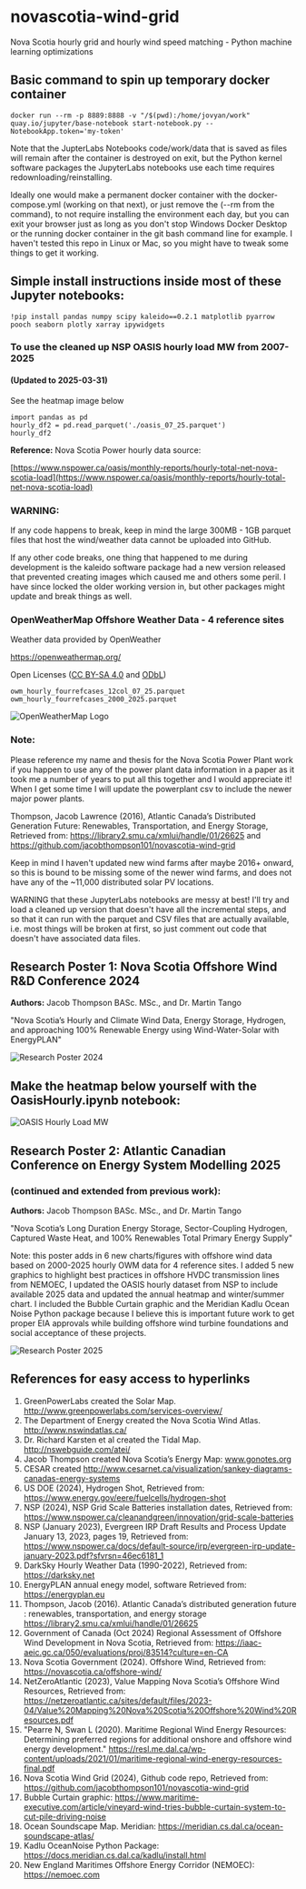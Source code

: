 # novascotia-wind-grid
Nova Scotia hourly grid and hourly wind speed matching - Python machine learning optimizations

## Basic command to spin up temporary docker container
```
docker run --rm -p 8889:8888 -v "/$(pwd):/home/jovyan/work" quay.io/jupyter/base-notebook start-notebook.py --NotebookApp.token='my-token'
```

Note that the JupterLabs Notebooks code/work/data that is saved as files will remain after the container is destroyed on exit, but the Python kernel software packages the JupyterLabs notebooks use each time requires redownloading/reinstalling.

Ideally one would make a permanent docker container with the docker-compose.yml (working on that next), or just remove the (--rm from the command), to not require installing the environment each day, but you can exit your browser just as long as you don't stop Windows Docker Desktop or the running docker container in the git bash command line for example. I haven't tested this repo in Linux or Mac, so you might have to tweak some things to get it working.

## Simple install instructions inside most of these Jupyter notebooks:
```
!pip install pandas numpy scipy kaleido==0.2.1 matplotlib pyarrow pooch seaborn plotly xarray ipywidgets
```

### To use the cleaned up NSP OASIS hourly load MW from 2007-2025 
#### (Updated to 2025-03-31)
See the heatmap image below
```
import pandas as pd
hourly_df2 = pd.read_parquet('./oasis_07_25.parquet')
hourly_df2
```

<strong>Reference:</strong> Nova Scotia Power hourly data source:

[https://www.nspower.ca/oasis/monthly-reports/hourly-total-net-nova-scotia-load](https://www.nspower.ca/oasis/monthly-reports/hourly-total-net-nova-scotia-load)

### WARNING:
If any code happens to break, keep in mind the large 300MB - 1GB parquet files that host the wind/weather data cannot be uploaded into GitHub.

If any other code breaks, one thing that happened to me during development is the kaleido software package had a new version released that prevented creating images which caused me and others some peril. I have since locked the older working version in, but other packages might update and break things as well.


### OpenWeatherMap Offshore Weather Data - 4 reference sites

Weather data provided by OpenWeather

https://openweathermap.org/

Open Licenses ([CC BY-SA 4.0](https://creativecommons.org/licenses/by-sa/4.0/) and [ODbL](https://opendatacommons.org/licenses/odbl/))

```
owm_hourly_fourrefcases_12col_07_25.parquet
owm_hourly_fourrefcases_2000_2025.parquet
```

![OpenWeatherMap Logo](notebook/OpenWeather-Master-Logo-RGB.png)

### Note:
Please reference my name and thesis for the Nova Scotia Power Plant work if you happen to use any of the power plant data information in a paper as it took me a number of years to put all this together and I would appreciate it! When I get some time I will update the powerplant csv to include the newer major power plants.

Thompson, Jacob Lawrence (2016), Atlantic Canada’s Distributed Generation Future: Renewables, Transportation, and Energy Storage, Retrieved from: https://library2.smu.ca/xmlui/handle/01/26625 and https://github.com/jacobthompson101/novascotia-wind-grid

Keep in mind I haven't updated new wind farms after maybe 2016+ onward, so this is bound to be missing some of the newer wind farms, and does not have any of the ~11,000 distributed solar PV locations.

WARNING that these JupyterLabs notebooks are messy at best! I'll try and load a cleaned up version that doesn't have all the incremental steps, and so that it can run with the parquet and CSV files that are actually available, i.e. most things will be broken at first, so just comment out code that doesn't have associated data files.

## Research Poster 1: Nova Scotia Offshore Wind R&D Conference 2024
<strong>Authors:</strong> Jacob Thompson BASc. MSc., and Dr. Martin Tango

"Nova Scotia’s Hourly and Climate Wind Data, Energy Storage, Hydrogen, and approaching 100% Renewable Energy using Wind-Water-Solar with EnergyPLAN"


![Research Poster 2024](NetZeroAtlantic2024_POSTER_JacobThompson_MartinTango_48x36in_2024_11_16.png)

## Make the heatmap below yourself with the OasisHourly.ipynb notebook:

![OASIS Hourly Load MW](notebook/oasis_hourly_figure03a.png)

## Research Poster 2: Atlantic Canadian Conference on Energy System Modelling 2025
### (continued and extended from previous work):
<strong>Authors:</strong> Jacob Thompson BASc. MSc., and Dr. Martin Tango

"Nova Scotia’s Long Duration Energy Storage, Sector-Coupling Hydrogen, Captured Waste Heat, and 100% Renewables Total Primary Energy Supply"

Note: this poster adds in 6 new charts/figures with offshore wind data based on 2000-2025 hourly OWM data for 4 reference sites. I added 5 new graphics to highlight best practices in offshore HVDC transmission lines from NEMOEC, I updated the OASIS hourly dataset from NSP to include available 2025 data and updated the annual heatmap and winter/summer chart. 
I included the Bubble Curtain graphic and the Meridian Kadlu Ocean Noise Python package because I believe this is important future work to get proper EIA approvals while building offshore wind turbine foundations and social acceptance of these projects.

![Research Poster 2025](NetZeroAtlantic2025_POSTER_JacobThompson_MartinTango_48x36in_2025_06_17.png)

## References for easy access to hyperlinks
1. GreenPowerLabs created the Solar Map. http://www.greenpowerlabs.com/services-overview/
2. The Department of Energy created the Nova Scotia Wind Atlas. http://www.nswindatlas.ca/
3. Dr. Richard Karsten et al created the Tidal Map. http://nswebguide.com/atei/
4. Jacob Thompson created Nova Scotia’s Energy Map: www.gonotes.org
5. CESAR created http://www.cesarnet.ca/visualization/sankey-diagrams-canadas-energy-systems 
6. US DOE (2024), Hydrogen Shot, Retrieved from: https://www.energy.gov/eere/fuelcells/hydrogen-shot
7. NSP (2024), NSP Grid Scale Batteries installation dates, Retrieved from: https://www.nspower.ca/cleanandgreen/innovation/grid-scale-batteries
8. NSP (January 2023), Evergreen IRP Draft Results and Process Update January 13, 2023, pages 19, Retrieved from: https://www.nspower.ca/docs/default-source/irp/evergreen-irp-update-january-2023.pdf?sfvrsn=46ec6181_1 
9. DarkSky Hourly Weather Data (1990-2022), Retrieved from: https://darksky.net
10. EnergyPLAN annual enegy model, software Retrieved from: https://energyplan.eu
11. Thompson, Jacob (2016). Atlantic Canada’s distributed generation future : renewables, transportation, and energy storage 
https://library2.smu.ca/xmlui/handle/01/26625
12. Government of Canada (Oct 2024) Regional Assessment of Offshore Wind Development in Nova Scotia, Retrieved from: https://iaac-aeic.gc.ca/050/evaluations/proj/83514?culture=en-CA
13. Nova Scotia Government (2024). Offshore Wind, Retrieved from: https://novascotia.ca/offshore-wind/
14. NetZeroAtlantic (2023), Value Mapping Nova Scotia’s Offshore Wind Resources, Retrieved from: https://netzeroatlantic.ca/sites/default/files/2023-04/Value%20Mapping%20Nova%20Scotia%20Offshore%20Wind%20Resources.pdf 
15. "Pearre N, Swan L (2020). Maritime Regional Wind Energy Resources: Determining preferred regions for additional onshore and offshore wind energy development."
https://resl.me.dal.ca/wp-content/uploads/2021/01/maritime-regional-wind-energy-resources-final.pdf
16. Nova Scotia Wind Grid (2024), Github code repo, Retrieved from: https://github.com/jacobthompson101/novascotia-wind-grid
17. Bubble Curtain graphic: https://www.maritime-executive.com/article/vineyard-wind-tries-bubble-curtain-system-to-cut-pile-driving-noise
18. Ocean Soundscape Map. Meridian: https://meridian.cs.dal.ca/ocean-soundscape-atlas/
19. Kadlu OceanNoise Python Package: https://docs.meridian.cs.dal.ca/kadlu/install.html
20. New England Maritimes Offshore Energy Corridor (NEMOEC): https://nemoec.com